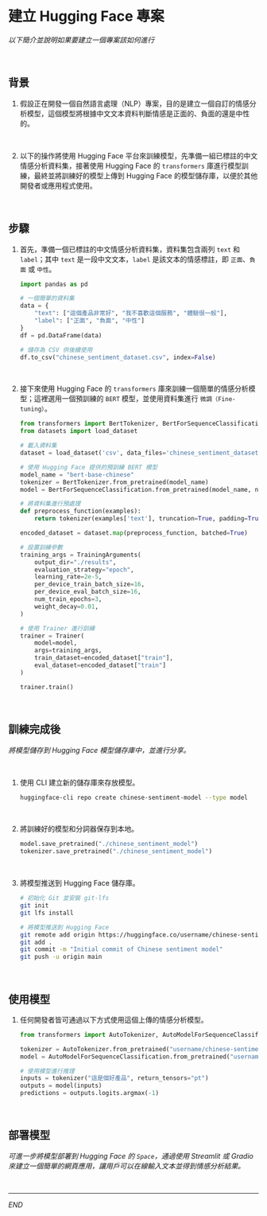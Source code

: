 # 建立 Hugging Face 專案

_以下簡介並說明如果要建立一個專案該如何進行_

<br>

## 背景

1. 假設正在開發一個自然語言處理（NLP）專案，目的是建立一個自訂的情感分析模型，這個模型將根據中文文本資料判斷情感是正面的、負面的還是中性的。

<br>

2. 以下的操作將使用 Hugging Face 平台來訓練模型，先準備一組已標註的中文情感分析資料集，接著使用 Hugging Face 的 `transformers` 庫進行模型訓練，最終並將訓練好的模型上傳到 Hugging Face 的模型儲存庫，以便於其他開發者或應用程式使用。

<br>

## 步驟

1. 首先，準備一個已標註的中文情感分析資料集，資料集包含兩列 `text` 和 `label`；其中 `text` 是一段中文文本，`label` 是該文本的情感標註，即 `正面`、`負面` 或 `中性`。

    ```python
    import pandas as pd

    # 一個簡單的資料集
    data = {
        "text": ["這個產品非常好", "我不喜歡這個服務", "體驗很一般"],
        "label": ["正面", "負面", "中性"]
    }
    df = pd.DataFrame(data)

    # 儲存為 CSV 供後續使用
    df.to_csv("chinese_sentiment_dataset.csv", index=False)
    ```

<br>

2. 接下來使用 Hugging Face 的 `transformers` 庫來訓練一個簡單的情感分析模型；這裡選用一個預訓練的 `BERT` 模型，並使用資料集進行 `微調（Fine-tuning）`。

    ```python
    from transformers import BertTokenizer, BertForSequenceClassification, Trainer, TrainingArguments
    from datasets import load_dataset

    # 載入資料集
    dataset = load_dataset('csv', data_files='chinese_sentiment_dataset.csv')

    # 使用 Hugging Face 提供的預訓練 BERT 模型
    model_name = "bert-base-chinese"
    tokenizer = BertTokenizer.from_pretrained(model_name)
    model = BertForSequenceClassification.from_pretrained(model_name, num_labels=3)

    # 將資料集進行預處理
    def preprocess_function(examples):
        return tokenizer(examples['text'], truncation=True, padding=True)

    encoded_dataset = dataset.map(preprocess_function, batched=True)

    # 設置訓練參數
    training_args = TrainingArguments(
        output_dir="./results",
        evaluation_strategy="epoch",
        learning_rate=2e-5,
        per_device_train_batch_size=16,
        per_device_eval_batch_size=16,
        num_train_epochs=3,
        weight_decay=0.01,
    )

    # 使用 Trainer 進行訓練
    trainer = Trainer(
        model=model,
        args=training_args,
        train_dataset=encoded_dataset["train"],
        eval_dataset=encoded_dataset["train"]
    )

    trainer.train()
    ```

<br>

## 訓練完成後

_將模型儲存到 Hugging Face 模型儲存庫中，並進行分享。_

<br>

1. 使用 CLI 建立新的儲存庫來存放模型。

    ```bash
    huggingface-cli repo create chinese-sentiment-model --type model
    ```

<br>

2. 將訓練好的模型和分詞器保存到本地。

    ```python
    model.save_pretrained("./chinese_sentiment_model")
    tokenizer.save_pretrained("./chinese_sentiment_model")
    ```

<br>

3. 將模型推送到 Hugging Face 儲存庫。

    ```bash
    # 初始化 Git 並安裝 git-lfs
    git init
    git lfs install

    # 將模型推送到 Hugging Face
    git remote add origin https://huggingface.co/username/chinese-sentiment-model
    git add .
    git commit -m "Initial commit of Chinese sentiment model"
    git push -u origin main
    ```

<br>

## 使用模型

1. 任何開發者皆可通過以下方式使用這個上傳的情感分析模型。

    ```python
    from transformers import AutoTokenizer, AutoModelForSequenceClassification

    tokenizer = AutoTokenizer.from_pretrained("username/chinese-sentiment-model")
    model = AutoModelForSequenceClassification.from_pretrained("username/chinese-sentiment-model")

    # 使用模型進行推理
    inputs = tokenizer("這是個好產品", return_tensors="pt")
    outputs = model(inputs)
    predictions = outputs.logits.argmax(-1)
    ```

<br>

## 部署模型

_可進一步將模型部署到 Hugging Face 的 `Space`，通過使用 Streamlit 或 Gradio 來建立一個簡單的網頁應用，讓用戶可以在線輸入文本並得到情感分析結果。_

<br>

___

_END_